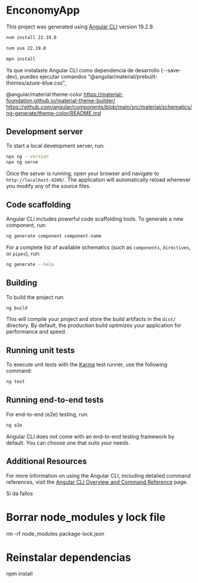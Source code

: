 # EnconomyApp

This project was generated using [Angular CLI](https://github.com/angular/angular-cli) version 19.2.9.

````bash
nvm install 22.19.0 
````
````bash
nvm use 22.19.0 
````
````bash
mpn install 
````

Ya que instalaste Angular CLI como dependencia de desarrollo (--save-dev), puedes ejecutar comandos
 "@angular/material/prebuilt-themes/azure-blue.css",

@angular/material:theme-color
https://material-foundation.github.io/material-theme-builder/
https://github.com/angular/components/blob/main/src/material/schematics/ng-generate/theme-color/README.md

## Development server

To start a local development server, run:

```bash
npx ng --version
npx ng serve
```

Once the server is running, open your browser and navigate to `http://localhost:4200/`. The application will automatically reload whenever you modify any of the source files.

## Code scaffolding

Angular CLI includes powerful code scaffolding tools. To generate a new component, run:

```bash
ng generate component component-name
```

For a complete list of available schematics (such as `components`, `directives`, or `pipes`), run:

```bash
ng generate --help
```

## Building

To build the project run:

```bash
ng build
```

This will compile your project and store the build artifacts in the `dist/` directory. By default, the production build optimizes your application for performance and speed.

## Running unit tests

To execute unit tests with the [Karma](https://karma-runner.github.io) test runner, use the following command:

```bash
ng test
```

## Running end-to-end tests

For end-to-end (e2e) testing, run:

```bash
ng e2e
```

Angular CLI does not come with an end-to-end testing framework by default. You can choose one that suits your needs.

## Additional Resources

For more information on using the Angular CLI, including detailed command references, visit the [Angular CLI Overview and Command Reference](https://angular.dev/tools/cli) page.


Si da fallos 

# Borrar node_modules y lock file
rm -rf node_modules package-lock.json

# Reinstalar dependencias
npm install
